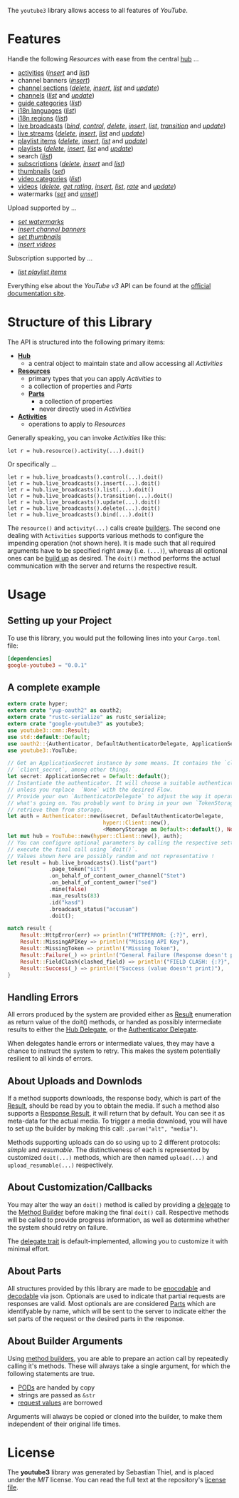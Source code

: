 <!---
DO NOT EDIT !
This file was generated automatically from 'src/mako/README.md.mako'
DO NOT EDIT !
-->
The `youtube3` library allows access to all features of *YouTube*.

# Features

Handle the following *Resources* with ease from the central [hub](http://byron.github.io/google-apis-rs/google-youtube3/struct.YouTube.html) ... 

* [activities](http://byron.github.io/google-apis-rs/google-youtube3/struct.Activity.html) ([*insert*](http://byron.github.io/google-apis-rs/google-youtube3/struct.ActivityInsertMethodBuilder.html) and [*list*](http://byron.github.io/google-apis-rs/google-youtube3/struct.ActivityListMethodBuilder.html))
* channel banners ([*insert*](http://byron.github.io/google-apis-rs/google-youtube3/struct.ChannelBannerInsertMethodBuilder.html))
* [channel sections](http://byron.github.io/google-apis-rs/google-youtube3/struct.ChannelSection.html) ([*delete*](http://byron.github.io/google-apis-rs/google-youtube3/struct.ChannelSectionDeleteMethodBuilder.html), [*insert*](http://byron.github.io/google-apis-rs/google-youtube3/struct.ChannelSectionInsertMethodBuilder.html), [*list*](http://byron.github.io/google-apis-rs/google-youtube3/struct.ChannelSectionListMethodBuilder.html) and [*update*](http://byron.github.io/google-apis-rs/google-youtube3/struct.ChannelSectionUpdateMethodBuilder.html))
* [channels](http://byron.github.io/google-apis-rs/google-youtube3/struct.Channel.html) ([*list*](http://byron.github.io/google-apis-rs/google-youtube3/struct.ChannelListMethodBuilder.html) and [*update*](http://byron.github.io/google-apis-rs/google-youtube3/struct.ChannelUpdateMethodBuilder.html))
* [guide categories](http://byron.github.io/google-apis-rs/google-youtube3/struct.GuideCategory.html) ([*list*](http://byron.github.io/google-apis-rs/google-youtube3/struct.GuideCategoryListMethodBuilder.html))
* [i18n languages](http://byron.github.io/google-apis-rs/google-youtube3/struct.I18nLanguage.html) ([*list*](http://byron.github.io/google-apis-rs/google-youtube3/struct.I18nLanguageListMethodBuilder.html))
* [i18n regions](http://byron.github.io/google-apis-rs/google-youtube3/struct.I18nRegion.html) ([*list*](http://byron.github.io/google-apis-rs/google-youtube3/struct.I18nRegionListMethodBuilder.html))
* [live broadcasts](http://byron.github.io/google-apis-rs/google-youtube3/struct.LiveBroadcast.html) ([*bind*](http://byron.github.io/google-apis-rs/google-youtube3/struct.LiveBroadcastBindMethodBuilder.html), [*control*](http://byron.github.io/google-apis-rs/google-youtube3/struct.LiveBroadcastControlMethodBuilder.html), [*delete*](http://byron.github.io/google-apis-rs/google-youtube3/struct.LiveBroadcastDeleteMethodBuilder.html), [*insert*](http://byron.github.io/google-apis-rs/google-youtube3/struct.LiveBroadcastInsertMethodBuilder.html), [*list*](http://byron.github.io/google-apis-rs/google-youtube3/struct.LiveBroadcastListMethodBuilder.html), [*transition*](http://byron.github.io/google-apis-rs/google-youtube3/struct.LiveBroadcastTransitionMethodBuilder.html) and [*update*](http://byron.github.io/google-apis-rs/google-youtube3/struct.LiveBroadcastUpdateMethodBuilder.html))
* [live streams](http://byron.github.io/google-apis-rs/google-youtube3/struct.LiveStream.html) ([*delete*](http://byron.github.io/google-apis-rs/google-youtube3/struct.LiveStreamDeleteMethodBuilder.html), [*insert*](http://byron.github.io/google-apis-rs/google-youtube3/struct.LiveStreamInsertMethodBuilder.html), [*list*](http://byron.github.io/google-apis-rs/google-youtube3/struct.LiveStreamListMethodBuilder.html) and [*update*](http://byron.github.io/google-apis-rs/google-youtube3/struct.LiveStreamUpdateMethodBuilder.html))
* [playlist items](http://byron.github.io/google-apis-rs/google-youtube3/struct.PlaylistItem.html) ([*delete*](http://byron.github.io/google-apis-rs/google-youtube3/struct.PlaylistItemDeleteMethodBuilder.html), [*insert*](http://byron.github.io/google-apis-rs/google-youtube3/struct.PlaylistItemInsertMethodBuilder.html), [*list*](http://byron.github.io/google-apis-rs/google-youtube3/struct.PlaylistItemListMethodBuilder.html) and [*update*](http://byron.github.io/google-apis-rs/google-youtube3/struct.PlaylistItemUpdateMethodBuilder.html))
* [playlists](http://byron.github.io/google-apis-rs/google-youtube3/struct.Playlist.html) ([*delete*](http://byron.github.io/google-apis-rs/google-youtube3/struct.PlaylistDeleteMethodBuilder.html), [*insert*](http://byron.github.io/google-apis-rs/google-youtube3/struct.PlaylistInsertMethodBuilder.html), [*list*](http://byron.github.io/google-apis-rs/google-youtube3/struct.PlaylistListMethodBuilder.html) and [*update*](http://byron.github.io/google-apis-rs/google-youtube3/struct.PlaylistUpdateMethodBuilder.html))
* search ([*list*](http://byron.github.io/google-apis-rs/google-youtube3/struct.SearchListMethodBuilder.html))
* [subscriptions](http://byron.github.io/google-apis-rs/google-youtube3/struct.Subscription.html) ([*delete*](http://byron.github.io/google-apis-rs/google-youtube3/struct.SubscriptionDeleteMethodBuilder.html), [*insert*](http://byron.github.io/google-apis-rs/google-youtube3/struct.SubscriptionInsertMethodBuilder.html) and [*list*](http://byron.github.io/google-apis-rs/google-youtube3/struct.SubscriptionListMethodBuilder.html))
* [thumbnails](http://byron.github.io/google-apis-rs/google-youtube3/struct.Thumbnail.html) ([*set*](http://byron.github.io/google-apis-rs/google-youtube3/struct.ThumbnailSetMethodBuilder.html))
* [video categories](http://byron.github.io/google-apis-rs/google-youtube3/struct.VideoCategory.html) ([*list*](http://byron.github.io/google-apis-rs/google-youtube3/struct.VideoCategoryListMethodBuilder.html))
* [videos](http://byron.github.io/google-apis-rs/google-youtube3/struct.Video.html) ([*delete*](http://byron.github.io/google-apis-rs/google-youtube3/struct.VideoDeleteMethodBuilder.html), [*get rating*](http://byron.github.io/google-apis-rs/google-youtube3/struct.VideoGetRatingMethodBuilder.html), [*insert*](http://byron.github.io/google-apis-rs/google-youtube3/struct.VideoInsertMethodBuilder.html), [*list*](http://byron.github.io/google-apis-rs/google-youtube3/struct.VideoListMethodBuilder.html), [*rate*](http://byron.github.io/google-apis-rs/google-youtube3/struct.VideoRateMethodBuilder.html) and [*update*](http://byron.github.io/google-apis-rs/google-youtube3/struct.VideoUpdateMethodBuilder.html))
* watermarks ([*set*](http://byron.github.io/google-apis-rs/google-youtube3/struct.WatermarkSetMethodBuilder.html) and [*unset*](http://byron.github.io/google-apis-rs/google-youtube3/struct.WatermarkUnsetMethodBuilder.html))


Upload supported by ...

* [*set watermarks*](http://byron.github.io/google-apis-rs/google-youtube3/struct.WatermarkSetMethodBuilder.html)
* [*insert channel banners*](http://byron.github.io/google-apis-rs/google-youtube3/struct.ChannelBannerInsertMethodBuilder.html)
* [*set thumbnails*](http://byron.github.io/google-apis-rs/google-youtube3/struct.ThumbnailSetMethodBuilder.html)
* [*insert videos*](http://byron.github.io/google-apis-rs/google-youtube3/struct.VideoInsertMethodBuilder.html)

Subscription supported by ...

* [*list playlist items*](http://byron.github.io/google-apis-rs/google-youtube3/struct.PlaylistItemListMethodBuilder.html)


Everything else about the *YouTube* *v3* API can be found at the
[official documentation site](https://developers.google.com/youtube/v3).

# Structure of this Library

The API is structured into the following primary items:

* **[Hub](http://byron.github.io/google-apis-rs/google-youtube3/struct.YouTube.html)**
    * a central object to maintain state and allow accessing all *Activities*
* **[Resources](http://byron.github.io/google-apis-rs/google-youtube3/cmn/trait.Resource.html)**
    * primary types that you can apply *Activities* to
    * a collection of properties and *Parts*
    * **[Parts](http://byron.github.io/google-apis-rs/google-youtube3/cmn/trait.Part.html)**
        * a collection of properties
        * never directly used in *Activities*
* **[Activities](http://byron.github.io/google-apis-rs/google-youtube3/cmn/trait.MethodBuilder.html)**
    * operations to apply to *Resources*

Generally speaking, you can invoke *Activities* like this:

```Rust,ignore
let r = hub.resource().activity(...).doit()
```

Or specifically ...

```ignore
let r = hub.live_broadcasts().control(...).doit()
let r = hub.live_broadcasts().insert(...).doit()
let r = hub.live_broadcasts().list(...).doit()
let r = hub.live_broadcasts().transition(...).doit()
let r = hub.live_broadcasts().update(...).doit()
let r = hub.live_broadcasts().delete(...).doit()
let r = hub.live_broadcasts().bind(...).doit()
```

The `resource()` and `activity(...)` calls create [builders][builder-pattern]. The second one dealing with `Activities` 
supports various methods to configure the impending operation (not shown here). It is made such that all required arguments have to be 
specified right away (i.e. `(...)`), whereas all optional ones can be [build up][builder-pattern] as desired.
The `doit()` method performs the actual communication with the server and returns the respective result.

# Usage

## Setting up your Project

To use this library, you would put the following lines into your `Cargo.toml` file:

```toml
[dependencies]
google-youtube3 = "0.0.1"
```

## A complete example

```Rust
extern crate hyper;
extern crate "yup-oauth2" as oauth2;
extern crate "rustc-serialize" as rustc_serialize;
extern crate "google-youtube3" as youtube3;
use youtube3::cmn::Result;
use std::default::Default;
use oauth2::{Authenticator, DefaultAuthenticatorDelegate, ApplicationSecret, MemoryStorage};
use youtube3::YouTube;

// Get an ApplicationSecret instance by some means. It contains the `client_id` and 
// `client_secret`, among other things.
let secret: ApplicationSecret = Default::default();
// Instantiate the authenticator. It will choose a suitable authentication flow for you, 
// unless you replace  `None` with the desired Flow.
// Provide your own `AuthenticatorDelegate` to adjust the way it operates and get feedback about 
// what's going on. You probably want to bring in your own `TokenStorage` to persist tokens and
// retrieve them from storage.
let auth = Authenticator::new(&secret, DefaultAuthenticatorDelegate,
                              hyper::Client::new(),
                              <MemoryStorage as Default>::default(), None);
let mut hub = YouTube::new(hyper::Client::new(), auth);
// You can configure optional parameters by calling the respective setters at will, and
// execute the final call using `doit()`.
// Values shown here are possibly random and not representative !
let result = hub.live_broadcasts().list("part")
             .page_token("sit")
             .on_behalf_of_content_owner_channel("Stet")
             .on_behalf_of_content_owner("sed")
             .mine(false)
             .max_results(83)
             .id("kasd")
             .broadcast_status("accusam")
             .doit();

match result {
    Result::HttpError(err) => println!("HTTPERROR: {:?}", err),
    Result::MissingAPIKey => println!("Missing API Key"),
    Result::MissingToken => println!("Missing Token"),
    Result::Failure(_) => println!("General Failure (Response doesn't print)"),
    Result::FieldClash(clashed_field) => println!("FIELD CLASH: {:?}", clashed_field),
    Result::Success(_) => println!("Success (value doesn't print)"),
}

```
## Handling Errors

All errors produced by the system are provided either as [Result](http://byron.github.io/google-apis-rs/google-youtube3/cmn/enum.Result.html) enumeration as return value of 
the doit() methods, or handed as possibly intermediate results to either the 
[Hub Delegate](http://byron.github.io/google-apis-rs/google-youtube3/cmn/trait.Delegate.html), or the [Authenticator Delegate](http://byron.github.io/google-apis-rs/google-youtube3/../yup-oauth2/trait.AuthenticatorDelegate.html).

When delegates handle errors or intermediate values, they may have a chance to instruct the system to retry. This 
makes the system potentially resilient to all kinds of errors.

## About Uploads and Downlods
If a method supports downloads, the response body, which is part of the [Result](http://byron.github.io/google-apis-rs/google-youtube3/cmn/enum.Result.html), should be
read by you to obtain the media.
If such a method also supports a [Response Result](http://byron.github.io/google-apis-rs/google-youtube3/cmn/trait.ResponseResult.html), it will return that by default.
You can see it as meta-data for the actual media. To trigger a media download, you will have to set up the builder by making
this call: `.param("alt", "media")`.

Methods supporting uploads can do so using up to 2 different protocols: 
*simple* and *resumable*. The distinctiveness of each is represented by customized 
`doit(...)` methods, which are then named `upload(...)` and `upload_resumable(...)` respectively.

## About Customization/Callbacks

You may alter the way an `doit()` method is called by providing a [delegate](http://byron.github.io/google-apis-rs/google-youtube3/cmn/trait.Delegate.html) to the 
[Method Builder](http://byron.github.io/google-apis-rs/google-youtube3/cmn/trait.MethodBuilder.html) before making the final `doit()` call. 
Respective methods will be called to provide progress information, as well as determine whether the system should 
retry on failure.

The [delegate trait](http://byron.github.io/google-apis-rs/google-youtube3/cmn/trait.Delegate.html) is default-implemented, allowing you to customize it with minimal effort.

## About Parts

All structures provided by this library are made to be [enocodable](http://byron.github.io/google-apis-rs/google-youtube3/cmn/trait.RequestValue.html) and 
[decodable](http://byron.github.io/google-apis-rs/google-youtube3/cmn/trait.ResponseResult.html) via json. Optionals are used to indicate that partial requests are responses are valid.
Most optionals are are considered [Parts](http://byron.github.io/google-apis-rs/google-youtube3/cmn/trait.Part.html) which are identifyable by name, which will be sent to 
the server to indicate either the set parts of the request or the desired parts in the response.

## About Builder Arguments

Using [method builders](http://byron.github.io/google-apis-rs/google-youtube3/cmn/trait.MethodBuilder.html), you are able to prepare an action call by repeatedly calling it's methods.
These will always take a single argument, for which the following statements are true.

* [PODs][wiki-pod] are handed by copy
* strings are passed as `&str`
* [request values](http://byron.github.io/google-apis-rs/google-youtube3/cmn/trait.RequestValue.html) are borrowed

Arguments will always be copied or cloned into the builder, to make them independent of their original life times.

[wiki-pod]: http://en.wikipedia.org/wiki/Plain_old_data_structure
[builder-pattern]: http://en.wikipedia.org/wiki/Builder_pattern
[google-go-api]: https://github.com/google/google-api-go-client

# License
The **youtube3** library was generated by Sebastian Thiel, and is placed 
under the *MIT* license.
You can read the full text at the repository's [license file][repo-license].

[repo-license]: https://github.com/Byron/google-apis-rs/LICENSE.md
